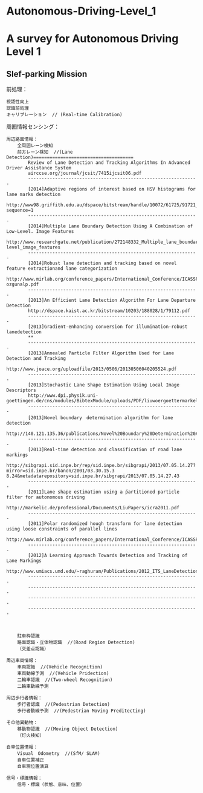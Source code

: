 # Autonomous-Driving-Level_1
A survey for Autonomous Driving Level 1
=========================================================================================================================
Slef-parking Mission
-------------------------------------------------------------------------------------------------------------------------
前処理：    

	視認性向上
  	認識前処理
  	キャリブレーション  // (Real-time Calibration)

周囲情報センシング：

	周辺路面情報：
		全周囲レーン検知
		前方レーン検知  //(Lane Detection)=====================================
			Review of Lane Detection and Tracking Algorithms In Advanced Driver Assistance System
			airccse.org/journal/jcsit/7415ijcsit06.pdf
			---------------------------------------------------------------
			[2014]Adaptive regions of interest based on HSV histograms for lane marks detection
			http://www98.griffith.edu.au/dspace/bitstream/handle/10072/61725/91721_1.pdf?sequence=1
			---------------------------------------------------------------
			[2014]Multiple Lane Boundary Detection Using A Combination of Low-Level. Image Features
			http://www.researchgate.net/publication/272148332_Multiple_lane_boundary_detection_using_a_combination_of_low-                         level_image_features
			---------------------------------------------------------------
			[2014]Robust lane detection and tracking based on novel feature extractionand lane categorization
			http://www.mirlab.org/conference_papers/International_Conference/ICASSP%202014/papers/p8179-ozgunalp.pdf
			---------------------------------------------------------------
			[2013]An Efficient Lane Detection Algorithm For Lane Departure Detection
			http://dspace.kaist.ac.kr/bitstream/10203/188028/1/79112.pdf
			---------------------------------------------------------------
			[2013]Gradient-enhancing conversion for illumination-robust lanedetection
			**
			---------------------------------------------------------------
			[2013]Annealed Particle Filter Algorithm Used for Lane Detection and Tracking
			http://www.joace.org/uploadfile/2013/0506/20130506040205524.pdf
			---------------------------------------------------------------
			[2013]Stochastic Lane Shape Estimation Using Local Image Descriptors
			http://www.dpi.physik.uni-goettingen.de/cns/modules/BibtexModule/uploads/PDF/liuwoergoettermarkelic2012.pdf
			---------------------------------------------------------------
			[2013]Novel boundary　determination algorithm for lane detection
			http://140.121.135.36/publications/Novel%20Boundary%20Determination%20Algorithm%20.pdf
			---------------------------------------------------------------
			[2013]Real-time detection and classification of road lane markings
			http://sibgrapi.sid.inpe.br/rep/sid.inpe.br/sibgrapi/2013/07.05.14.27?mirror=sid.inpe.br/banon/2001/03.30.15.3 			8.24&metadatarepository=sid.inpe.br/sibgrapi/2013/07.05.14.27.43
			---------------------------------------------------------------
			[2011]Lane shape estimation using a ́partitioned particle filter for autonomous driving
			http://markelic.de/professional/Documents/LiuPapers/icra2011.pdf
			---------------------------------------------------------------
			[2011]Polar randomized hough transform for lane detection using loose constraints of parallel lines
			http://www.mirlab.org/conference_papers/International_Conference/ICASSP%202011/pdfs/0001037.pdf
			---------------------------------------------------------------
			[2012]A Learning Approach Towards Detection and Tracking of Lane Markings
			http://www.umiacs.umd.edu/~raghuram/Publications/2012_ITS_LaneDetection.pdf
			---------------------------------------------------------------
			---------------------------------------------------------------
			---------------------------------------------------------------
			---------------------------------------------------------------			
			
			
			
		駐車枠認識
		路面認識・立体物認識  //(Road Region Detection)
		（交差点認識）
		
	周辺車両情報：
		車両認識  //(Vehicle Recognition)
		車両動線予測  //(Vehicle Pridection)
		二輪車認識  //(Two-wheel Recognition)
		二輪車動線予測  
		
	周辺歩行者情報：
		歩行者認識  //(Pedestrian Detection)
		歩行者動線予測  //(Pedestrian Moving Preditecting)
		
	その他異動物：
		移動物認識  //(Moving Object Detection)
		（灯火検知）
		
	自車位置情報：
		Visual　Odometry  //(SfM/ SLAM)
		自車位置補正
		自車現位置演算
		
	信号・標識情報：
		信号・標識（状態、意味、位置）
  
